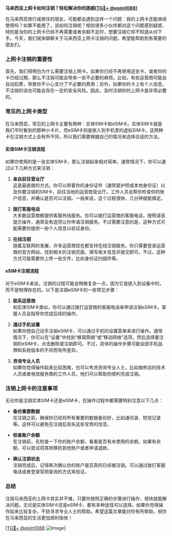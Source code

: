 **马来西亚上网卡如何注销？轻松解决你的困惑[[TG💪+ @esim1088](https://t.me/s/esim1088)]**

在马来西亚旅行或居住的朋友，可能都会遇到这样一个问题：我的上网卡还能继续使用吗？如果不能用了，该如何注销呢？相信很多小伙伴都对这个问题感到疑惑，特别是当你的上网卡已经不再需要或者余额不足时，想要注销它却不知道从何下手。今天，我们就来聊聊关于马来西亚上网卡注销的问题，希望能帮助到有需要的朋友们。

### 上网卡注销的重要性

首先，我们得明白为什么需要注销上网卡。如果你已经不再使用这张卡，或者你的卡已经过期，那么不注销可能会带来一些不必要的麻烦。比如，有些运营商可能会自动扣费，导致你不小心支付了不必要的费用；另外，如果你的卡上有个人信息，不注销的话也可能会存在一定的安全风险。因此，及时注销你的上网卡是非常必要的。

### 常见的上网卡类型

在马来西亚，常见的上网卡主要有两种：实体SIM卡和eSIM卡。实体SIM卡就是我们平时看到的那种小卡片，而eSIM卡则是嵌入到手机里的虚拟SIM卡。这两种卡在注销方式上会有所不同，所以我们需要根据自己的情况来选择合适的方法。

#### 实体SIM卡注销流程

如果你使用的是一张实体SIM卡，那么注销起来相对简单。通常情况下，你可以通过以下几种方式来注销：

1. **亲自前往营业厅**  
   这是最直接的方式。你可以带着你的身份证件（通常是护照或本地身份证）以及你要注销的SIM卡，前往当地的运营商营业厅。工作人员会帮你检查你的账户信息，并确认是否可以注销。一般来说，这个过程很快，几分钟就能搞定。

2. **拨打客服电话**  
   大多数运营商都提供客服热线服务。你可以拨打运营商的客服电话，按照语音提示操作，通常会有选项让你申请注销服务。不过需要注意的是，这种方式可能需要你提供一些个人信息以验证身份。

3. **在线注销**  
   随着互联网的发展，许多运营商现在都支持在线注销服务。你只需要登录运营商的官方网站，找到相关的注销页面，填写相关信息并提交即可。不过，这种方式可能需要你上传一些文件，比如身份证扫描件等。

#### eSIM卡注销流程

对于eSIM卡来说，注销的过程可能会稍微复杂一点，因为它是嵌入到设备中的，而不是物理存在的。以下是注销eSIM卡的一些常见步骤：

1. **联系运营商**  
   和实体SIM卡类似，你可以通过拨打运营商的客服电话来申请注销eSIM卡。客服人员会指导你完成后续的操作。

2. **通过手机设置**  
   如果你想自己动手注销eSIM卡，可以通过手机的设置菜单来进行操作。通常情况下，你可以在“设置”中找到“蜂窝网络”或“移动网络”选项，然后选择要注销的eSIM卡，点击删除或注销即可。不过，具体的操作步骤可能会因手机品牌和系统版本的不同而有所差异。

3. **咨询专业人员**  
   如果你觉得操作起来比较困难，也可以考虑咨询专业人士，比如维修店的技术人员或者电信服务商的工作人员，他们可以帮助你顺利完成注销。

### 注销上网卡的注意事项

无论你是注销实体SIM卡还是eSIM卡，在操作过程中都需要特别注意以下几点：

- **备份重要数据**  
  在注销之前，确保你已经将所有重要的数据备份好，比如通讯录、短信记录等。这样可以避免在注销后丢失这些宝贵的信息。

- **检查账户余额**  
  在注销前，先检查一下你的账户余额，看看是否有未使用的余额。如果有余额，可以尝试将其转移到其他账户或者申请退款。

- **确认注销状态**  
  注销完成后，记得再次确认你的账户是否真的已经被注销。可以通过拨打客服电话或者登录官网查询的方式来验证。

### 总结

注销马来西亚的上网卡其实并不难，只要你按照正确的步骤进行操作，很快就能解决问题。无论是实体SIM卡还是eSIM卡，都有多种途径可以选择。如果你觉得操作起来比较复杂，不妨寻求专业人士的帮助。希望这篇文章能对你有所帮助，祝你在马来西亚的生活更加顺利愉快！

[[TG💪+ @esim1088](https://t.me/s/esim1088) ![Image](https://i.postimg.cc/4NQfJmqS/Snipaste-2025-05-13-00-14-12.png)]